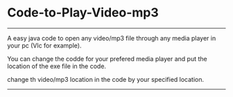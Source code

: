 # Code-to-Play-Video-mp3
***********************************
A easy java code to open any video/mp3 file through any media player in your pc (Vlc for example).

You can change the codde for your prefered media player and put the location of the exe file in the code.

change th video/mp3 location in the code by your specified location.
************************************

